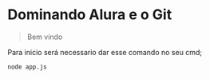 <h1> Dominando Alura e o Git </h1>

> Bem vindo

Para inicio será necessario dar esse comando no seu cmd;
```
node app.js
```
